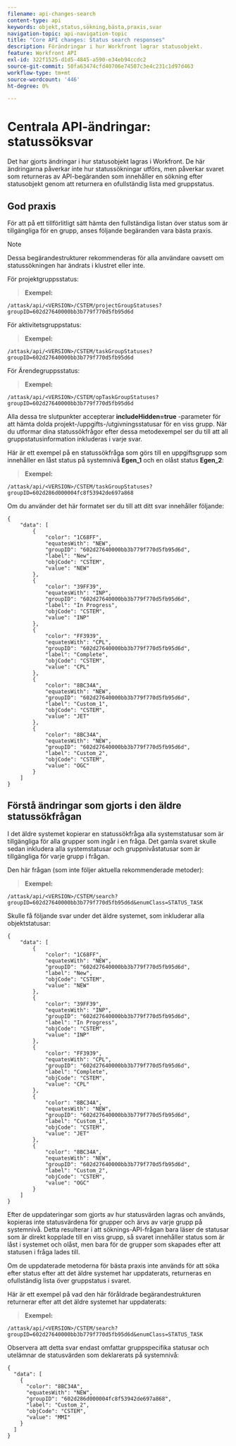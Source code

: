 ```yaml
---
filename: api-changes-search
content-type: api
keywords: objekt,status,sökning,bästa,praxis,svar
navigation-topic: api-navigation-topic
title: "Core API changes: Status search responses"
description: Förändringar i hur Workfront lagrar statusobjekt.
feature: Workfront API
exl-id: 322f1525-d1d5-4845-a590-e34eb94ccdc2
source-git-commit: 50fa63474cfd40706e74507c3e4c231c1d97d463
workflow-type: tm+mt
source-wordcount: '446'
ht-degree: 0%

---
```


# Centrala API-ändringar: statussöksvar

Det har gjorts ändringar i hur statusobjekt lagras i Workfront. De här ändringarna påverkar inte hur statussökningar utförs, men påverkar svaret som returneras av API-begäranden som innehåller en sökning efter statusobjekt genom att returnera en ofullständig lista med gruppstatus.

## God praxis

För att på ett tillförlitligt sätt hämta den fullständiga listan över status som är tillgängliga för en grupp, anses följande begäranden vara bästa praxis.

>[!NOTE]
>
>Dessa begärandestrukturer rekommenderas för alla användare oavsett om statussökningen har ändrats i klustret eller inte.

För projektgruppsstatus:

>**Exempel:**

```
/attask/api/<VERSION>/CSTEM/projectGroupStatuses?groupID=602d27640000bb3b779f770d5fb95d6d
```

För aktivitetsgruppstatus:

>**Exempel:**

```
/attask/api/<VERSION>/CSTEM/taskGroupStatuses?groupID=602d27640000bb3b779f770d5fb95d6d
```

För Ärendegruppsstatus:

>**Exempel:**

```
/attask/api/<VERSION>/CSTEM/opTaskGroupStatuses?groupID=602d27640000bb3b779f770d5fb95d6d
```

Alla dessa tre slutpunkter accepterar **includeHidden=true** -parameter för att hämta dolda projekt-/uppgifts-/utgivningsstatusar för en viss grupp. När du utformar dina statussökfrågor efter dessa metodexempel ser du till att all gruppstatusinformation inkluderas i varje svar.

Här är ett exempel på en statussökfråga som görs till en uppgiftsgrupp som innehåller en låst status på systemnivå **Egen_1** och en olåst status **Egen_2**:

>**Exempel:**

```
/attask/api/<VERSION>/CSTEM/taskGroupStatuses?groupID=602d286d000004fc8f53942de697a868
```

Om du använder det här formatet ser du till att ditt svar innehåller följande:

```
{
    "data": [
        {
            "color": "1C68FF",
            "equatesWith": "NEW",
            "groupID": "602d27640000bb3b779f770d5fb95d6d",
            "label": "New",
            "objCode": "CSTEM",
            "value": "NEW"
        },
        {
            "color": "39FF39",
            "equatesWith": "INP",
            "groupID": "602d27640000bb3b779f770d5fb95d6d",
            "label": "In Progress",
            "objCode": "CSTEM",
            "value": "INP"
        },
        {
            "color": "FF3939",
            "equatesWith": "CPL",
            "groupID": "602d27640000bb3b779f770d5fb95d6d",
            "label": "Complete",
            "objCode": "CSTEM",
            "value": "CPL"
        },
        {
            "color": "8BC34A",
            "equatesWith": "NEW",
            "groupID": "602d27640000bb3b779f770d5fb95d6d",
            "label": "Custom_1",
            "objCode": "CSTEM",
            "value": "JET"
        },
        {
            "color": "8BC34A",
            "equatesWith": "NEW",
            "groupID": "602d27640000bb3b779f770d5fb95d6d",
            "label": "Custom_2",
            "objCode": "CSTEM",
            "value": "OGC"
        }
    ]
}
```

## Förstå ändringar som gjorts i den äldre statussökfrågan

I det äldre systemet kopierar en statussökfråga alla systemstatusar som är tillgängliga för alla grupper som ingår i en fråga. Det gamla svaret skulle sedan inkludera alla systemstatusar och gruppnivåstatusar som är tillgängliga för varje grupp i frågan.

Den här frågan (som inte följer aktuella rekommenderade metoder):

>**Exempel:**

```
/attask/api/<VERSION>/CSTEM/search?groupID=602d27640000bb3b779f770d5fb95d6d&enumClass=STATUS_TASK
```

Skulle få följande svar under det äldre systemet, som inkluderar alla objektstatusar:

```
{
    "data": [
        {
            "color": "1C68FF",
            "equatesWith": "NEW",
            "groupID": "602d27640000bb3b779f770d5fb95d6d",
            "label": "New",
            "objCode": "CSTEM",
            "value": "NEW"
        },
        {
            "color": "39FF39",
            "equatesWith": "INP",
            "groupID": "602d27640000bb3b779f770d5fb95d6d",
            "label": "In Progress",
            "objCode": "CSTEM",
            "value": "INP"
        },
        {
            "color": "FF3939",
            "equatesWith": "CPL",
            "groupID": "602d27640000bb3b779f770d5fb95d6d",
            "label": "Complete",
            "objCode": "CSTEM",
            "value": "CPL"
        },
        {
            "color": "8BC34A",
            "equatesWith": "NEW",
            "groupID": "602d27640000bb3b779f770d5fb95d6d",
            "label": "Custom_1",
            "objCode": "CSTEM",
            "value": "JET"
        },
        {
            "color": "8BC34A",
            "equatesWith": "NEW",
            "groupID": "602d27640000bb3b779f770d5fb95d6d",
            "label": "Custom_2",
            "objCode": "CSTEM",
            "value": "OGC"
        }
    ]
}
```

Efter de uppdateringar som gjorts av hur statusvärden lagras och används, kopieras inte statusvärdena för grupper och ärvs av varje grupp på systemnivå. Detta resulterar i att söknings-API-frågan bara läser de statusar som är direkt kopplade till en viss grupp, så svaret innehåller status som är låst i systemet och olåst, men bara för de grupper som skapades efter att statusen i fråga lades till.

Om de uppdaterade metoderna för bästa praxis inte används för att söka efter status efter att det äldre systemet har uppdaterats, returneras en ofullständig lista över gruppstatus i svaret.

Här är ett exempel på vad den här föråldrade begärandestrukturen returnerar efter att det äldre systemet har uppdaterats:

>**Exempel:**

```
/attask/api/<VERSION>/CSTEM/search?groupID=602d27640000bb3b779f770d5fb95d6d&enumClass=STATUS_TASK
```

Observera att detta svar endast omfattar gruppspecifika statusar och utelämnar de statusvärden som deklarerats på systemnivå:

```
{
  "data": [
    {
      "color": "8BC34A",
      "equatesWith": "NEW",
      "groupID": "602d286d000004fc8f53942de697a868",
      "label": "Custom_2",
      "objCode": "CSTEM",
      "value": "MMI"
    }
  ]
}
```
